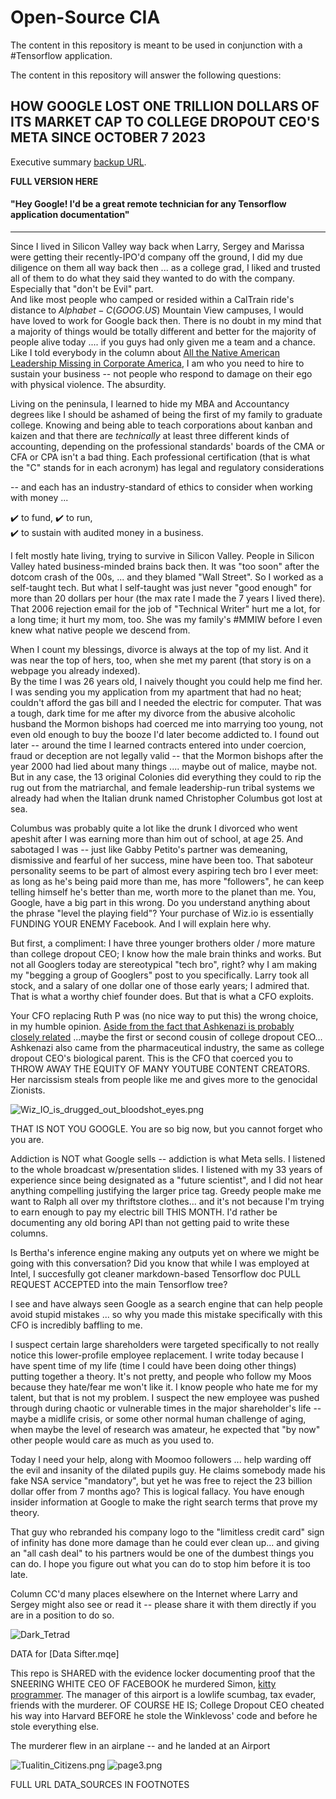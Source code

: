 # Open-Source CIA

The content in this repository is meant to be used in conjunction with a #Tensorflow application. 

The content in this repository will answer the following questions: 

## HOW GOOGLE LOST ONE TRILLION DOLLARS OF ITS MARKET CAP TO COLLEGE DROPOUT CEO'S META SINCE OCTOBER 7 2023
Executive summary [backup URL].

**FULL VERSION HERE**

#### "Hey Google! I'd be a great remote technician for any Tensorflow application documentation"  
---
Since I lived in Silicon Valley way back when Larry, Sergey and Marissa were getting their recently-IPO'd company off the ground, I did my due diligence on them all 
way back then ... as a college grad, I liked and trusted all of them to do what they said they wanted to do with the company. Especially that "don't be Evil" part.  
And like most people who camped or resided within a CalTrain ride's distance to  $Alphabet-C (GOOG.US)$  Mountain View campuses, I would have loved to work for Google 
back then. There is no doubt in my mind that a majority of things would be totally different and better for the majority of people alive today .... if you guys had only 
given me a team and a chance.  Like I told everybody in the column about [All the Native American Leadership Missing in Corporate America], I am who you need to hire to sustain your business -- not 
people who respond to damage on their ego with physical violence.  The absurdity.

Living on the peninsula, I learned to hide my MBA  and Accountancy degrees like I should be ashamed of being the first of my family to graduate college. Knowing and being 
able to teach corporations about kanban and kaizen and that there are *technically* at least three different  kinds of accounting, depending on the professional standards' 
boards of the CMA or CFA or CPA isn't a bad thing.  Each professional certification (that is what the "C" stands for in each acronym) has legal and regulatory considerations 

-- and each has an industry-standard of ethics to consider when working with money ...

✔️  to fund, 
✔️  to run,  
✔️  to sustain with audited money in  a business.  

I felt mostly hate living, trying to survive in Silicon Valley. People in Silicon Valley hated business-minded brains back then.  It was "too soon" after the dotcom crash of 
the 00s, ... and they blamed "Wall Street".  So I worked as a self-taught tech.  But what I self-taught was just never "good enough" for more than 20 dollars per hour 
(the max rate I made the 7 years I lived there).  That 2006 rejection email for the job of "Technical Writer" hurt me a lot, for a long time; it hurt my mom, too.  She was my 
family's #MMIW before I even knew what native people we descend from. 

When I count my blessings, divorce is always at the top of my list. And it was near the top of hers, too, when she met my parent (that story is on a webpage you already indexed).  
By the time I was 26 years old, I naively thought you could help me find her.  I was sending you my application from my apartment that had no heat; couldn't afford the gas bill 
and I needed the electric for computer.  That was a tough, dark time for me after my divorce from the abusive alcoholic husband the Mormon bishops had coerced me into marrying 
too young, not even old enough to buy the booze I'd later become addicted to.  I found out later -- around the time I learned contracts entered into under coercion, fraud or 
deception are not legally valid -- that the Mormon bishops after the year 2000 had lied about many things .... maybe out of malice, maybe not.  But in any case, the 13 original 
Colonies did everything they could to rip the rug out from the matriarchal, and female leadership-run tribal systems we already had when the Italian drunk named Christopher Columbus 
got lost at sea. 

Columbus was probably quite a lot like the drunk I divorced who went apeshit after I was earning more than him out of school, at age 25.  And sabotaged I was -- just like Gabby 
Petito's partner was demeaning, dismissive and fearful of her success, mine have been too.  That saboteur personality seems to be part of almost every aspiring tech bro I ever 
meet:  as long as he's being paid more than me, has more "followers", he can keep telling himself he's better than me, worth more to the planet than me.  You, Google, have a big
part in this wrong. Do you understand anything about the phrase "level the playing field"?  Your purchase of Wiz.io is essentially FUNDING YOUR ENEMY Facebook.  And I will explain 
here why. 

But first, a compliment:  I have three younger brothers older / more mature than college dropout CEO; I know how the male brain thinks and works.  But not all Googlers today are 
stereotypical "tech bro", right?  why I am making my "begging a group of Googlers" post to you specifically.  Larry took all stock, and a salary of one dollar one of those early 
years; I admired that.  That is what a worthy chief founder does.  But that is what a CFO exploits.

Your CFO replacing Ruth P was (no nice way to put this) the wrong choice, in my humble opinion. [Aside from the fact that Ashkenazi is probably closely related] ...maybe the first or 
second cousin of college dropout CEO... Ashkenazi also came from the pharmaceutical  industry, the same as college dropout CEO's biological parent.  This is the CFO that coerced you
to THROW AWAY THE EQUITY OF MANY YOUTUBE CONTENT CREATORS.  Her narcissism steals from people like me and gives more to the genocidal Zionists.

![Wiz_IO_is_drugged_out_bloodshot_eyes.png](Wiz_IO_is_drugged_out_bloodshot_eyes.png)

THAT IS NOT YOU GOOGLE.  You are so big now, but you cannot forget who you are.

Addiction is NOT what Google sells -- addiction is what Meta sells.  I listened to the whole broadcast w/presentation slides. I listened with my 33 years of experience since being 
designated as a "future scientist", and I did not hear anything compelling justifying the larger price tag.  Greedy people make me want to Ralph all over my thriftstore clothes... and it's 
not because I'm trying to earn enough to pay my electric bill THIS MONTH.    I'd rather be documenting any old boring API than not getting paid to write these columns. 

Is Bertha's inference engine making any outputs yet on where we might be going with this conversation?  Did you know that while I was employed at Intel, I succesfully got cleaner
markdown-based Tensorflow doc PULL REQUEST ACCEPTED into the main Tensorflow tree?

I see and have always seen Google as a search engine that can help people avoid stupid mistakes ... so why you made this mistake specifically with this CFO is incredibly baffling to me.  

I suspect certain large shareholders were targeted specifically to not really notice this lower-profile employee replacement.  I write today because I have spent time of my life (time 
I could have been doing other things) putting  together a theory.  It's not pretty, and people who follow my Moos because they hate/fear me won't like it.  I know people who hate me for 
my talent, but that is not my problem. I suspect the new employee was pushed through during chaotic or vulnerable times in the major shareholder's life -- maybe a midlife crisis, or some 
other normal human challenge of aging, when maybe the level of research was amateur, he expected that "by now" other people would care as much as you used to.    

Today I need your help, along with Moomoo followers ... help warding off the evil and insanity of the dilated pupils guy.  He claims somebody made his fake NSA service "mandatory", but 
yet he was free to reject the 23 billion dollar offer from 7 months ago?  This is logical fallacy.  You have enough insider information at Google to make the right search terms that prove 
my theory.  

That guy who rebranded his company logo to the "limitless credit card" sign of infinity has done more damage than he could ever clean up... and giving an "all cash deal" to his partners 
would be one of the dumbest things you can do.  I hope you figure out what you can do to stop him before it is too late.

Column CC'd many places elsewhere on the Internet where Larry and Sergey might also see or read it -- please share it with them directly if you are in a position to do so.

![Dark_Tetrad](https://github.com/indie/Max_Suckerborg/blob/main/narcissist_platforms_inc.png?raw=true)

DATA for [Data Sifter.mqe]

This repo is SHARED with the evidence locker documenting proof that the  SNEERING WHITE CEO OF FACEBOOK he murdered Simon, [kitty programmer].
The manager of this airport is a lowlife scumbag, tax evader, friends with the murderer.  OF COURSE HE IS; 
College Dropout CEO cheated his way into Harvard BEFORE he stole the Winklevoss' code and before he stole everything else.

The murderer flew in an airplane -- and he landed at an Airport

![Tualitin_Citizens.png](Tualitin_Citizens.png)
![page3.png](page3.png)

FULL URL DATA_SOURCES IN FOOTNOTES

[backup URL]: https://www.moomoo.com/community/feed/if-i-could-sit-down-and-have-a-conversation-with-114201856507909?futusource=nnq_personal_guest&feed_source=12
[Google Drive with video documentation of Meta's CEO's airplane harassment addiction]:https://drive.google.com/drive/folders/1k_nfGhD70Qs6tkKyYlEv-mO5_3-GvMEN?usp=sharing
[kitty programmer]:https://github.com/indie/kittyprogrammer
[All the Native American Leadership Missing in Corporate America]:https://www.moomoo.com/community/feed/all-the-native-american-leadership-missing-in-corporate-america-114104729403797?
[Aside from the fact that Ashkenazi is probably closely related]:https://www.youtube.com/watch?v=Y614o2-sBbo
[DataSifter.mqe]:https://www.moomoo.com/community/feed/datasifter-dot-mqe-115254908354965?share_code=0uQ4iB
